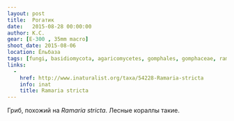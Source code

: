 ```yaml
---
layout: post
title:  Рогатик
date:   2015-08-28 00:00:00
author: К.С.
gear: [E-300 , 35mm macro]
shoot_date: 2015-08-06
location: Ёльбаза
tags: [fungi, basidiomycota, agaricomycetes, gomphales, gomphaceae, ramaria, ramaria stricta]
links:
  -
    href: http://www.inaturalist.org/taxa/54228-Ramaria-stricta
    info: inat
    title: Ramaria stricta
---
```


Гриб, похожий на _Ramaria stricta_. Лесные кораллы такие.
